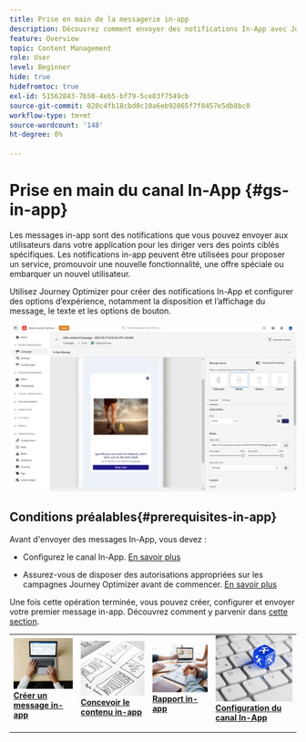 ```yaml
---
title: Prise en main de la messagerie in-app
description: Découvrez comment envoyer des notifications In-App avec Journey Optimizer
feature: Overview
topic: Content Management
role: User
level: Beginner
hide: true
hidefromtoc: true
exl-id: 51562843-7b50-4eb5-bf79-5ce03f7549cb
source-git-commit: 020c4fb18cbd0c10a6eb92865f7f0457e5db8bc0
workflow-type: tm+mt
source-wordcount: '148'
ht-degree: 0%

---
```


# Prise en main du canal In-App {#gs-in-app}

Les messages in-app sont des notifications que vous pouvez envoyer aux utilisateurs dans votre application pour les diriger vers des points ciblés spécifiques. Les notifications in-app peuvent être utilisées pour proposer un service, promouvoir une nouvelle fonctionnalité, une offre spéciale ou embarquer un nouvel utilisateur.

Utilisez Journey Optimizer pour créer des notifications In-App et configurer des options d’expérience, notamment la disposition et l’affichage du message, le texte et les options de bouton.

![](assets/new-in-app.png)

## Conditions préalables{#prerequisites-in-app}

Avant d&#39;envoyer des messages In-App, vous devez :

* Configurez le canal In-App. [En savoir plus](inapp-configuration.md)

* Assurez-vous de disposer des autorisations appropriées sur les campagnes Journey Optimizer avant de commencer. [En savoir plus](../campaigns/get-started-with-campaigns.md#campaign-prerequisites)

Une fois cette opération terminée, vous pouvez créer, configurer et envoyer votre premier message in-app. Découvrez comment y parvenir dans [cette section](create-in-app.md).

<table style="table-layout:fixed"><tr style="border: 0;">
<td>
<a href="create-in-app.md">
<img alt="prospect" src="../assets/do-not-localize/inapp-create.jpeg">
</a>
<div><a href="create-in-app.md"><strong>Créer un message in-app</strong>
</div>
<p>
</td>
<td>
<a href="design-in-app.md">
<img alt="Inrégulier" src="../assets/do-not-localize/inapp-design.jpg">
</a>
<div>
<a href="design-in-app.md"><strong>Concevoir le contenu in-app</strong></a>
</div>
<p></td>
<td>
<a href="inapp-report.md">
<img alt="Validation" src="../assets/do-not-localize/inapp-report.jpg">
</a>
<div>
<a href="inapp-report.md"><strong>Rapport in-app</strong></a>
</div>
<p>
</td>
<td>
<a href="inapp-configuration.md">
<img alt="Validation" src="../assets/do-not-localize/inapp-config.jpg">
</a>
<div>
<a href="inapp-configuration.md"><strong>Configuration du canal In-App</strong></a>
</div>
<p>
</td>
</tr></table>
